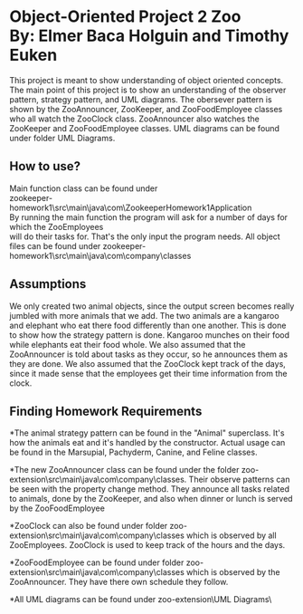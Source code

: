 Object-Oriented Project 2 Zoo  
By: Elmer Baca Holguin and Timothy Euken
=======================
This project is meant to show understanding of object oriented concepts.
The main point of this project is to show an understanding of the observer pattern, strategy pattern, and UML diagrams. The obersever pattern is shown by the ZooAnnouncer, ZooKeeper, and ZooFoodEmployee classes who all watch the ZooClock class. ZooAnnouncer also watches the ZooKeeper and ZooFoodEmployee classes. UML diagrams can be found under folder UML Diagrams.

How to use?
------------------
Main function class can be found under  
zookeeper-homework1\src\main\java\com\ZookeeperHomework1Application  
By running the main function the program will ask for a number of days for which the ZooEmployees  
will do their tasks for. That's the only input the program needs. 
All object files can be found under zookeeper-homework1\src\main\java\com\company\classes

Assumptions
------------------
We only created two animal objects, since the output screen becomes really jumbled with more animals that we add. The two animals are a kangaroo and elephant who eat there food differently than one another. This is done to show how the strategy pattern is done. Kangaroo munches on their food while elephants eat their food whole. We also assumed that the ZooAnnouncer is told about tasks as they occur, so he announces them as they are done. We also assumed that the ZooClock kept track of the days, since it made sense that the employees get their time information from the clock.

Finding Homework Requirements
------------------
*The animal strategy pattern can be found in the "Animal" superclass. It's how the animals eat and it's handled by the constructor. Actual usage can be found in the Marsupial, Pachyderm, Canine, and Feline classes.

*The new ZooAnnouncer class can be found under the folder zoo-extension\src\main\java\com\company\classes. Their observe patterns can be seen with the property change method. They announce all tasks related to animals, done by the ZooKeeper, and also when dinner or lunch is served by the ZooFoodEmployee

*ZooClock can also be found under folder zoo-extension\src\main\java\com\company\classes which is observed by all ZooEmployees. ZooClock is used to keep track of the hours and the days.

*ZooFoodEmployee can be found under folder zoo-extension\src\main\java\com\company\classes which is observed by the ZooAnnouncer. They have there own schedule they follow.

*All UML diagrams can be found under zoo-extension\UML Diagrams\
